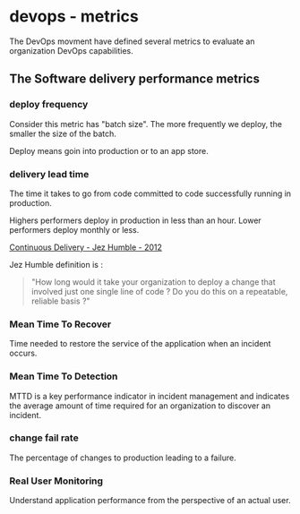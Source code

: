 # devops - metrics

The DevOps movment have defined several metrics to evaluate an organization DevOps capabilities.

## The Software delivery performance metrics

### deploy frequency

Consider this metric has "batch size". The more frequently we deploy, the smaller the size of the batch.

Deploy means goin into production or to an app store.

### delivery lead time

The time it takes to go from code committed to code successfully running in production.

Highers performers deploy in production in less than an hour. Lower performers deploy monthly or less.

[Continuous Delivery - Jez Humble - 2012](https://www.youtube.com/watch?v=skLJuksCRTw)

Jez Humble definition is :

> "How long would it take your organization to deploy a change that involved just one single line of code ?
> Do you do this on a repeatable, reliable basis ?"

### Mean Time To Recover

Time needed to restore the service of the application when an incident occurs.

### Mean Time To Detection

MTTD is a key performance indicator in incident management and indicates the average amount of time required for an organization to discover an incident.

### change fail rate

The percentage of changes to production leading to a failure.

### Real User Monitoring

Understand application performance from the perspective of an actual user.
